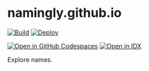 # namingly.github.io

[![Build](https://github.com/namingly/namingly.github.io/actions/workflows/build.yml/badge.svg?branch=main)](https://github.com/namingly/namingly.github.io/actions/workflows/build.yml) [![Deploy](https://github.com/namingly/namingly.github.io/actions/workflows/deploy.yml/badge.svg?branch=main)](https://github.com/namingly/namingly.github.io/actions/workflows/deploy.yml)

[![Open in GitHub Codespaces](https://github.com/codespaces/badge.svg)](https://codespaces.new/namingly/namingly.github.io?quickstart=1) [![Open in IDX](https://cdn.idx.dev/btn/open_light_32.svg)](https://idx.google.com/import?url=https%3A%2F%2Fgithub.com%2Fnamingly%2Fnamingly.github.io)

 Explore names.
